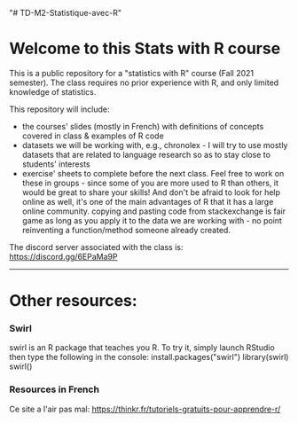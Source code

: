"# TD-M2-Statistique-avec-R" 
# Welcome to this Stats with R course

This is a public repository for a "statistics with R" course (Fall 2021 semester). 
The class requires no prior experience with R, and only limited knowledge of statistics. 

This repository will include: 
- the courses' slides (mostly in French) with definitions of concepts covered in class & examples of R code
- datasets we will be working with, e.g., chronolex - I will try to use mostly datasets that are related to language research so as to stay close to students' interests
- exercise' sheets to complete before the next class. Feel free to work on these in groups - since some of you are more used to R than others, it would be great to share your skills! And don't be afraid to look for help online as well, it's one of the main advantages of R that it has a large online community. copying and pasting code from stackexchange is fair game as long as you apply it to the data we are working with - no point reinventing a function/method someone already created. 

The discord server associated with the class is: https://discord.gg/6EPaMa9P

**************************************************************************************************************************************

# Other resources: 

### Swirl  
swirl is an R package that teaches you R. To try it, simply launch RStudio then type the following in the console: 
install.packages("swirl")
library(swirl)
swirl()

### Resources in French  

Ce site a l'air pas mal: https://thinkr.fr/tutoriels-gratuits-pour-apprendre-r/



